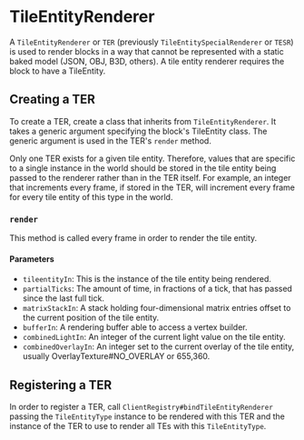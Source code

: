 TileEntityRenderer
==================

A `TileEntityRenderer` or `TER` (previously `TileEntitySpecialRenderer` or `TESR`) is used to render blocks in a way that cannot be represented with a static baked model (JSON, OBJ, B3D, others). A tile entity renderer requires the block to have a TileEntity.

Creating a TER
--------------

To create a TER, create a class that inherits from `TileEntityRenderer`. It takes a generic argument specifying the block's TileEntity class. The generic argument is used in the TER's `render` method.

Only one TER exists for a given tile entity. Therefore, values that are specific to a single instance in the world should be stored in the tile entity being passed to the renderer rather than in the TER itself. For example, an integer that increments every frame, if stored in the TER, will increment every frame for every tile entity of this type in the world.

### `render`

This method is called every frame in order to render the tile entity. 

#### Parameters
* `tileentityIn`: This is the instance of the tile entity being rendered.
* `partialTicks`: The amount of time, in fractions of a tick, that has passed since the last full tick.
* `matrixStackIn`: A stack holding four-dimensional matrix entries offset to the current position of the tile entity.
* `bufferIn`: A rendering buffer able to access a vertex builder.
* `combinedLightIn`: An integer of the current light value on the tile entity.
* `combinedOverlayIn`: An integer set to the current overlay of the tile entity, usually OverlayTexture#NO_OVERLAY or 655,360.

Registering a TER
-----------------

In order to register a TER, call `ClientRegistry#bindTileEntityRenderer` passing the `TileEntityType` instance to be rendered with this TER and the instance of the TER to use to render all TEs with this `TileEntityType`.
